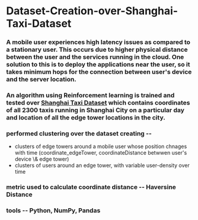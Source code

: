 # Dataset-Creation-over-Shanghai-Taxi-Dataset

### A mobile user experiences high latency issues as compared to a stationary user. This occurs due to higher physical distance between the user and the services running in the cloud. One solution to this is to deploy the applications near the user, so it takes minimum hops for the connection between user's device and the server location. 

### An algorithm using Reinforcement learning is trained and tested over <a href="https://www.researchgate.net/figure/Sample-raw-input-data-from-a-dataset-of-2-300-taxis-in-Shanghai-emitting-GPS-samples_fig1_254464339">Shanghai Taxi Dataset</a> which contains coordinates of all 2300 taxis running in Shanghai City on a particular day and location of all the edge tower locations in the city. 

### performed clustering over the dataset creating --
<ul type="A">
<li> clusters of edge towers around a mobile user whose position chnages with time (coordinate_edgeTower, coordinateDistance betwwen user's device \& edge tower) </li>
<li> clusters of users around an edge tower, with variable user-density over time </li>
</ul>

### metric used to calculate coordinate distance -- Haversine Distance

### tools -- Python, NumPy, Pandas
